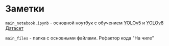 # Заметки
```main_notebook.ipynb``` - основной ноутбук с обучением [YOLOv5](https://github.com/ultralytics/yolov5) и [YOLOv8](https://github.com/ultralytics/ultralytics)  
[Датасет](https://disk.yandex.ru/d/jkiEBICEtUh6yw)    
  
```main_files``` - папка с основными файлами. Рефактор кода "На чиле"

